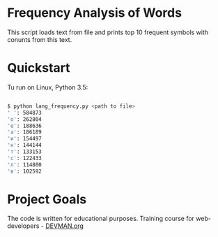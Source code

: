 # Frequency Analysis of Words

This script loads text from file and prints top 10 frequent symbols with conunts from this text.

# Quickstart

Tu run on Linux, Python 3.5:

```bash

$ python lang_frequency.py <path to file>
' ': 584873
'о': 262804
'е': 188636
'а': 186189
'и': 154497
'н': 144144
'т': 133153
'с': 122433
'л': 114800
'в': 102592
```

# Project Goals

The code is written for educational purposes. Training course for web-developers - [DEVMAN.org](https://devman.org)
